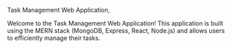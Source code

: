 Task Management Web Application,


Welcome to the Task Management Web Application! This application is built using the MERN stack (MongoDB, Express, React, Node.js) and allows users to efficiently manage their tasks.
